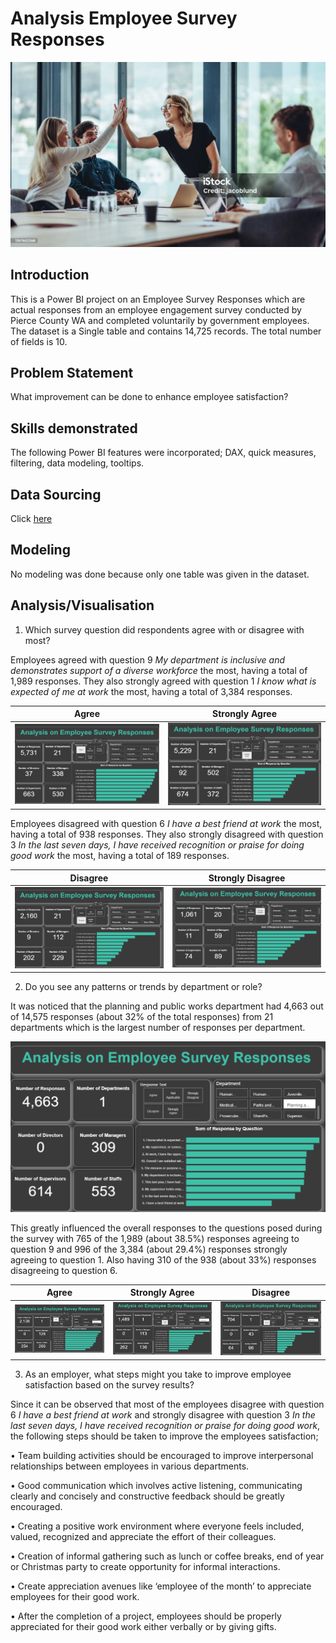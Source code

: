 # Analysis Employee Survey Responses

![](employee_pic.jpg)

## Introduction

This is a Power BI project on an Employee Survey Responses which are actual responses from an employee engagement survey conducted by Pierce County WA and completed voluntarily by government employees. The dataset is a Single table and contains 14,725 records. The total number of fields is 10.

## Problem Statement

What improvement can be done to enhance employee satisfaction?

## Skills demonstrated

The following Power BI features were incorporated;
DAX, quick measures, filtering, data modeling, tooltips.

## Data Sourcing

Click [here](https://docs.google.com/spreadsheets/d/1nbhfp2ModgqDAPveYQG9CknRw2PYJQxbOTs3xSKOB8E/edit#gid=61186505)

## Modeling

No modeling was done because only one table was given in the dataset.

## Analysis/Visualisation

1. Which survey question did respondents agree with or disagree with most?

Employees agreed with question 9 _My department is inclusive and demonstrates support of a diverse workforce_ the most, having a total of 1,989 responses. They also strongly agreed with question 1 _I know what is expected of me at work_ the most, having a total of 3,384 responses.

Agree     |     Strongly Agree
----------|-------------
![](agree.png)|![](strongly_agree1.png)

Employees disagreed with question 6 _I have a best friend at work_ the most, having a total of 938 responses. They also strongly disagreed with question 3 _In the last seven days, I have received recognition or praise for doing good work_ the most, having a total of 189 responses.

Disagree     |     Strongly Disagree
----------|-------------
![](disagree.png)|![](strongly_disagree1.png)

2. Do you see any patterns or trends by department or role?

It was noticed that the planning and public works department had 4,663 out of 14,575 responses (about 32% of the total responses) from 21 departments which is the largest number of responses per department. 

![](planning_public.png)

This greatly influenced the overall responses to the questions posed during the survey with 765 of the 1,989 (about 38.5%) responses agreeing to question 9 and 996 of the 3,384 (about 29.4%) responses strongly agreeing to question 1. Also having 310 of the 938 (about 33%) responses disagreeing to question 6.

Agree      |    Strongly Agree     |     Disagree
-----------|-----------------------|-------------
![](planning_agree.png)|![](planning_stronglya.png)|![](planning_disagree.png)

3. As an employer, what steps might you take to improve employee satisfaction based on the survey results?

Since it can be observed that most of the employees disagree with question 6 _I have a best friend at work_ and strongly disagree with question 3 _In the last seven days, I have received recognition or praise for doing good work_, the following steps should be taken to improve the employees satisfaction;

• Team building activities should be encouraged to improve interpersonal relationships between employees in various departments.

• Good communication which involves active listening, communicating clearly and concisely and constructive feedback should be greatly encouraged.

• Creating a positive work environment where everyone feels included, valued, recognized and appreciate the effort of their colleagues.

•	Creation of informal gathering such as lunch or coffee breaks, end of year or Christmas party to create opportunity for informal interactions.

•	Create appreciation avenues like ‘employee of the month’ to appreciate employees for their good work.

•	After the completion of a project, employees should be properly appreciated for their good work either verbally or by giving gifts.

